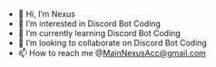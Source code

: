 - 👋 Hi, I’m Nexus
- 👀 I’m interested in Discord Bot Coding
- 🌱 I’m currently learning Discord Bot Coding
- 💞️ I’m looking to collaborate on Discord Bot Coding
- 📫 How to reach me @MainNexusAcc@gmail.com

<!---
MainNexus/MainNexus is a ✨ special ✨ repository because its `README.md` (this file) appears on your GitHub profile.
You can click the Preview link to take a look at your changes.
--->
